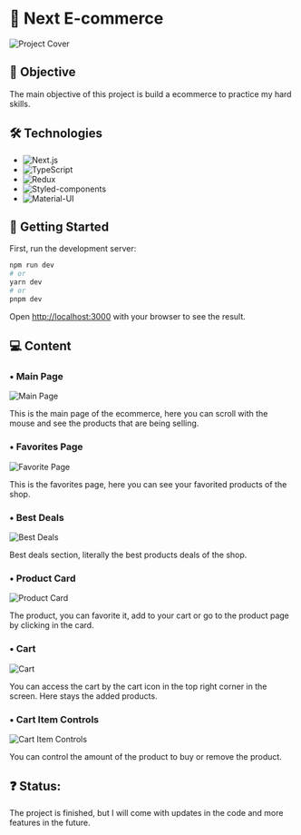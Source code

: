 # 🛒 Next E-commerce
![Project Cover](https://i.imgur.com/fsUQ1Lc.png)

## 🎯 Objective
The main objective of this project is build a ecommerce to practice my hard skills.

## 🛠 Technologies
- ![Next.js](https://img.shields.io/badge/Next-black?style=for-the-badge&logo=next.js&logoColor=white)
- ![TypeScript](https://img.shields.io/badge/TypeScript-007ACC?style=for-the-badge&logo=typescript&logoColor=white)
- ![Redux](https://img.shields.io/badge/Redux-593D88?style=for-the-badge&logo=redux&logoColor=white)
- ![Styled-components](https://img.shields.io/badge/styled--components-DB7093?style=for-the-badge&logo=styled-components&logoColor=white)
- ![Material-UI](https://img.shields.io/badge/Material--UI-0081CB?style=for-the-badge&logo=material-ui&logoColor=white)

## 🚀 Getting Started
First, run the development server:

```bash
npm run dev
# or
yarn dev
# or
pnpm dev
```

Open [http://localhost:3000](http://localhost:3000) with your browser to see the result.

## 💻 Content
### • Main Page
![Main Page](https://i.imgur.com/XljSby7.png)

This is the main page of the ecommerce, here you can scroll with the mouse and see the products that are being selling.

### • Favorites Page
![Favorite Page](https://i.imgur.com/3WjdqVo.png)

This is the favorites page, here you can see your favorited products of the shop.

### • Best Deals
![Best Deals](https://i.imgur.com/qFjSZ6Z.png)

Best deals section, literally the best products deals of the shop.

### • Product Card
![Product Card](https://i.imgur.com/TJd8FBa.png)

The product, you can favorite it, add to your cart or go to the product page by clicking in the card.

### • Cart
![Cart](https://i.imgur.com/2iGTqtU.png)

You can access the cart by the cart icon in the top right corner in the screen. Here stays the added products.

### • Cart Item Controls
![Cart Item Controls](https://i.imgur.com/m7YwUxC.png)

You can control the amount of the product to buy or remove the product.

## ❓ Status: 
The project is finished, but I will come with updates in the code and more features in the future.
